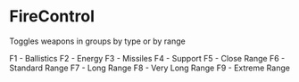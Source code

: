 # FireControl
Toggles weapons in groups by type or by range

F1 - Ballistics
F2 - Energy
F3 - Missiles
F4 - Support
F5 - Close Range
F6 - Standard Range
F7 - Long Range
F8 - Very Long Range
F9 - Extreme Range
